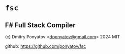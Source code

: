 # `fsc`
## F# Full Stack Compiler

(c) Dmitry Ponyatov <<dponyatov@gmail.com>> 2024 MIT

github: https://github.com/ponyatov/fsc
